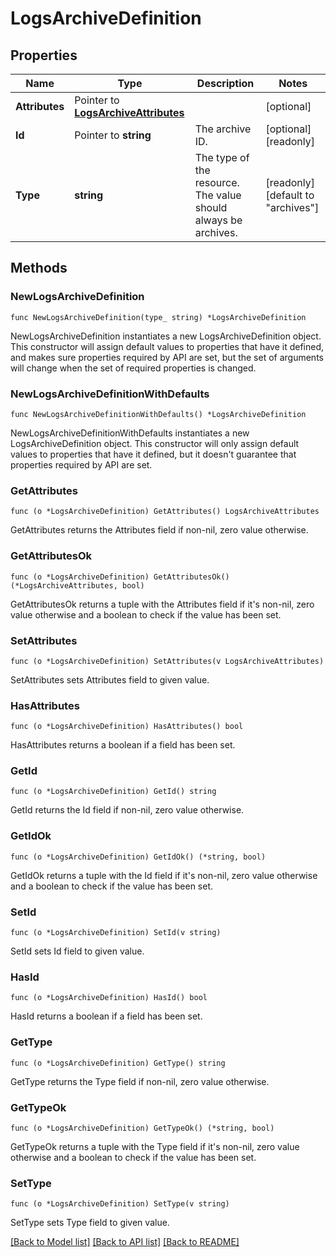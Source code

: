 # LogsArchiveDefinition

## Properties

| Name           | Type                                                             | Description                                                    | Notes                              |
| -------------- | ---------------------------------------------------------------- | -------------------------------------------------------------- | ---------------------------------- |
| **Attributes** | Pointer to [**LogsArchiveAttributes**](LogsArchiveAttributes.md) |                                                                | [optional]                         |
| **Id**         | Pointer to **string**                                            | The archive ID.                                                | [optional] [readonly]              |
| **Type**       | **string**                                                       | The type of the resource. The value should always be archives. | [readonly] [default to "archives"] |

## Methods

### NewLogsArchiveDefinition

`func NewLogsArchiveDefinition(type_ string) *LogsArchiveDefinition`

NewLogsArchiveDefinition instantiates a new LogsArchiveDefinition object.
This constructor will assign default values to properties that have it defined,
and makes sure properties required by API are set, but the set of arguments
will change when the set of required properties is changed.

### NewLogsArchiveDefinitionWithDefaults

`func NewLogsArchiveDefinitionWithDefaults() *LogsArchiveDefinition`

NewLogsArchiveDefinitionWithDefaults instantiates a new LogsArchiveDefinition object.
This constructor will only assign default values to properties that have it defined,
but it doesn't guarantee that properties required by API are set.

### GetAttributes

`func (o *LogsArchiveDefinition) GetAttributes() LogsArchiveAttributes`

GetAttributes returns the Attributes field if non-nil, zero value otherwise.

### GetAttributesOk

`func (o *LogsArchiveDefinition) GetAttributesOk() (*LogsArchiveAttributes, bool)`

GetAttributesOk returns a tuple with the Attributes field if it's non-nil, zero value otherwise
and a boolean to check if the value has been set.

### SetAttributes

`func (o *LogsArchiveDefinition) SetAttributes(v LogsArchiveAttributes)`

SetAttributes sets Attributes field to given value.

### HasAttributes

`func (o *LogsArchiveDefinition) HasAttributes() bool`

HasAttributes returns a boolean if a field has been set.

### GetId

`func (o *LogsArchiveDefinition) GetId() string`

GetId returns the Id field if non-nil, zero value otherwise.

### GetIdOk

`func (o *LogsArchiveDefinition) GetIdOk() (*string, bool)`

GetIdOk returns a tuple with the Id field if it's non-nil, zero value otherwise
and a boolean to check if the value has been set.

### SetId

`func (o *LogsArchiveDefinition) SetId(v string)`

SetId sets Id field to given value.

### HasId

`func (o *LogsArchiveDefinition) HasId() bool`

HasId returns a boolean if a field has been set.

### GetType

`func (o *LogsArchiveDefinition) GetType() string`

GetType returns the Type field if non-nil, zero value otherwise.

### GetTypeOk

`func (o *LogsArchiveDefinition) GetTypeOk() (*string, bool)`

GetTypeOk returns a tuple with the Type field if it's non-nil, zero value otherwise
and a boolean to check if the value has been set.

### SetType

`func (o *LogsArchiveDefinition) SetType(v string)`

SetType sets Type field to given value.

[[Back to Model list]](../README.md#documentation-for-models) [[Back to API list]](../README.md#documentation-for-api-endpoints) [[Back to README]](../README.md)
